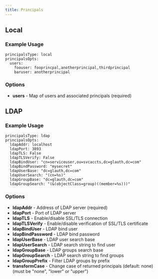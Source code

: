 ```yaml
---
title: Principals
---
```


## Local

### Example Usage

```
principalsType: local
principalsOpts:
  users:
    foouser: fooprincpal,anotherprincipal,thirdprincipal
    baruser: anotherprincipal
```

### Options

  * **users** - Map of users and associated principals (required)

## LDAP

### Example Usage

```
principalsType: ldap
principalsOpts:
  ldapAddr: localhost
  ldapPort: 3893
  ldapTLS: False
  ldapTLSVerify: False
  ldapBindUser: "cn=serviceuser,ou=svcaccts,dc=glauth,dc=com"
  ldapBindPassword: "mysecret" 
  ldapUserBase: "dc=glauth,dc=com"
  ldapUserSearch: "(cn=%s)"
  ldapGroupBase: "dc=glauth,dc=com"
  ldapGroupSearch: "(&(objectClass=group)((member=%s)))"
```

### Options

  * **ldapAddr** - Address of LDAP server (required)
  * **ldapPort** - Port of LDAP server
  * **ldapTLS** - Enable/disable SSL/TLS connection
  * **ldapTLSVerify** - Enable/disable verification of SSL/TLS certificate
  * **ldapBindUser** - LDAP bind user
  * **ldapBindPassword** - LDAP bind password
  * **ldapUserBase** - LDAP user search base
  * **ldapUserSearch** - LDAP search string to find user
  * **ldapGroupBase** - LDAP groups search base
  * **ldapGroupSearch** - LDAP search string to find groups
  * **ldapGroupPrefix** - Filter LDAP groups by prefix
  * **transformCase** - Change case of returned principals (default: none) (must be "none", "lower" or "upper")
